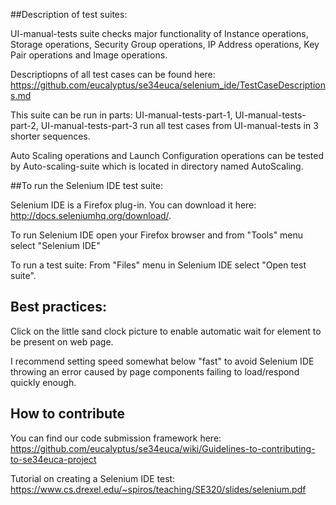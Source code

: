 ##Description of test suites:

UI-manual-tests suite checks major functionality of Instance operations, Storage operations, Security Group operations, IP Address operations, Key Pair operations and Image operations.

Descriptiopns of all test cases can be found here: https://github.com/eucalyptus/se34euca/selenium_ide/TestCaseDescriptions.md

This suite can be run in parts: UI-manual-tests-part-1, UI-manual-tests-part-2, UI-manual-tests-part-3 run all test cases from UI-manual-tests in 3 shorter sequences.

Auto Scaling operations and  Launch Configuration operations can be tested by Auto-scaling-suite which is located in directory named AutoScaling.

##To run the Selenium IDE test suite: 


Selenium IDE is a Firefox plug-in. You can download it here: http://docs.seleniumhq.org/download/.

To run Selenium IDE open your Firefox browser and from "Tools" menu select "Selenium IDE"

To run a test suite: From "Files" menu in Selenium IDE select "Open test suite".

## Best practices:

Click on the little sand clock picture to enable automatic wait for element to be present on web page.

I recommend setting speed somewhat below "fast" to avoid Selenium IDE throwing an error caused by page components failing to load/respond quickly enough. 

## How to contribute

You can find our code submission framework here: https://github.com/eucalyptus/se34euca/wiki/Guidelines-to-contributing-to-se34euca-project

Tutorial on creating a Selenium IDE test: https://www.cs.drexel.edu/~spiros/teaching/SE320/slides/selenium.pdf  

  


